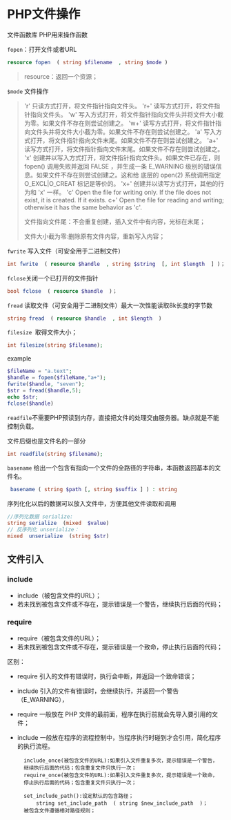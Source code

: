 # PHP文件操作

文件函数库
PHP用来操作函数

``fopen``：打开文件或者URL

```php
resource fopen  ( string $filename  , string $mode )
```

> resource：返回一个资源；

``$mode`` 文件操作

>'r'  只读方式打开，将文件指针指向文件头。
>'r+'  读写方式打开，将文件指针指向文件头。
>'w'  写入方式打开，将文件指针指向文件头并将文件大小截为零。如果文件不存在则尝试创建之。
>'w+'  读写方式打开，将文件指针指向文件头并将文件大小截为零。如果文件不存在则尝试创建之。
>'a'  写入方式打开，将文件指针指向文件末尾。如果文件不存在则尝试创建之。
>'a+'  读写方式打开，将文件指针指向文件末尾。如果文件不存在则尝试创建之。
>'x'  创建并以写入方式打开，将文件指针指向文件头。如果文件已存在，则 fopen()  调用失败并返回 FALSE ，并生成一条 E_WARNING  级别的错误信息。如果文件不存在则尝试创建之。这和给 底层的 open(2) 系统调用指定 O_EXCL|O_CREAT 标记是等价的。
>'x+'  创建并以读写方式打开，其他的行为和 'x' 一样。
>'c'  Open the file for writing only. If the file does not exist, it is created. If it exists.
>c+'  Open the file for reading and writing; otherwise it has the same behavior as 'c'.
>
>文件指向文件尾：不会重复创建，插入文件中有内容，光标在末尾；
>
>文件大小截为零:删除原有文件内容，重新写入内容；

``fwrite`` 写入文件（可安全用于二进制文件）

```php
int fwrite  ( resource $handle  , string $string  [, int $length  ] )；
```

``fclose``关闭一个已打开的文件指针

```php
bool fclose  ( resource $handle  )；
```

``fread`` 读取文件（可安全用于二进制文件）最大一次性能读取8k长度的字节数

```php
string fread  ( resource $handle  , int $length  )
```

``filesize ``取得文件大小；

```php
int filesize(string $filename);
```

example

```php
$fileName = "a.text";
$handle = fopen($fileName,"a+");
fwrite($handle, "seven");
$str = fread($handle,5);
echo $str;
fclose($handle)
```

``readfile``不需要PHP预读到内存，直接把文件的处理交由服务器。缺点就是不能控制负载。

文件后缀也是文件名的一部分

```php
int readfile(string $filename);
```

``basename`` 给出一个包含有指向一个文件的全路径的字符串，本函数返回基本的文件名。

```php
 basename ( string $path [, string $suffix ] ) : string
```



序列化化以后的数据可以放入文件中，方便其他文件读取和调用

```php
//序列化数据 serialize:
string serialize  (mixed  $value)
// 反序列化 unserialize：
mixed  unserialize  (string $str)
```





## 文件引入

###  include

- include（被包含文件的URL）；
- 若未找到被包含文件或不存在，提示错误是一个警告，继续执行后面的代码；

### require

- require（被包含文件的URL）；
- 若未找到被包含文件或不存在，提示错误是一个致命，停止执行后面的代码；

区别：　

- require 引入的文件有错误时，执行会中断，并返回一个致命错误；
- include 引入的文件有错误时，会继续执行，并返回一个警告（E_WARNING），
- require 一般放在 PHP 文件的最前面，程序在执行前就会先导入要引用的文件；
- include 一般放在程序的流程控制中，当程序执行时碰到才会引用，简化程序的执行流程。

		include_once(被包含文件的URL):如果引入文件重复多次，提示错误是一个警告，
		继续执行后面的代码；包含重复文件只执行一次；
		require_once(被包含文件的URL):如果引入文件重复多次，提示错误是一个致命，
		停止执行后面的代码；包含重复文件只执行一次；
	
		set_include_path():设定默认的包含路径；
			string set_include_path  ( string $new_include_path  )；
		被包含文件遵循相对路径规则；